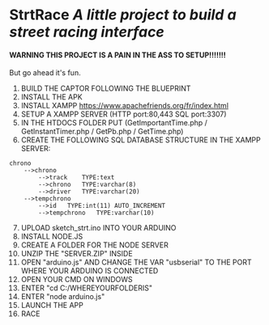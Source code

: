 # StrtRace *A little project to build a street racing interface*

#### WARNING THIS PROJECT IS A PAIN IN THE ASS TO SETUP!!!!!!! 
But go ahead it's fun.


1) BUILD THE CAPTOR FOLLOWING THE BLUEPRINT
2) INSTALL THE APK
3) INSTALL XAMPP https://www.apachefriends.org/fr/index.html
4) SETUP A XAMPP SERVER (HTTP port:80,443 SQL port:3307)
5) IN THE HTDOCS FOLDER PUT (GetImportantTime.php / GetInstantTimer.php / GetPb.php / GetTime.php)
6) CREATE THE FOLLOWING SQL DATABASE STRUCTURE IN THE XAMPP SERVER:

```
chrono
    -->chrono
        -->track	TYPE:text
        -->chrono	TYPE:varchar(8)
        -->driver	TYPE:varchar(20)
    -->tempchrono
        -->id   TYPE:int(11) AUTO_INCREMENT
        -->tempchrono	TYPE:varchar(10)
```
7) UPLOAD sketch_strt.ino INTO YOUR ARDUINO
8) INSTALL NODE.JS
9) CREATE A FOLDER FOR THE NODE SERVER
10) UNZIP THE "SERVER.ZIP" INSIDE
11) OPEN "arduino.js" AND CHANGE THE VAR "usbserial" TO THE PORT WHERE YOUR ARDUINO IS CONNECTED
12) OPEN YOUR CMD ON WINDOWS 
13) ENTER "cd C:/WHEREYOURFOLDERIS"
14) ENTER "node arduino.js"
15) LAUNCH THE APP 
16) RACE 
